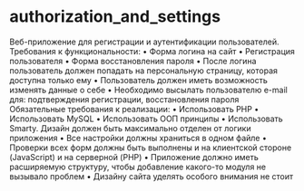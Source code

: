 authorization_and_settings
==========================

Веб-приложение для регистрации и аутентификации пользователей.
Требования к функциональности:
• Форма логина на сайт
• Регистрация пользователя
• Форма восстановления пароля
• После логина пользователь должен попадать на персональную страницу,
которая доступна только ему
• Пользователь должен иметь возможность изменять данные о себе
• Необходимо высылать пользователю e-mail для: подтверждения регистрации,
восстановления пароля
Обязательные требования к реализации:
• Использовать PHP
• Использовать MySQL
• Использовать ООП принципы
• Использовать Smarty. Дизайн должен быть максимально отделен от логики приложения
• Все настройки должны храниться в одном файле
• Проверки всех форм должны быть выполнены и на клиентской стороне
(JavaScript) и на серверной (PHP)
• Приложение должно иметь расширяемую структуру, чтобы добавление
какого-то модуля не вызывало проблем
• Дизайну сайта уделять особого внимания не стоит
